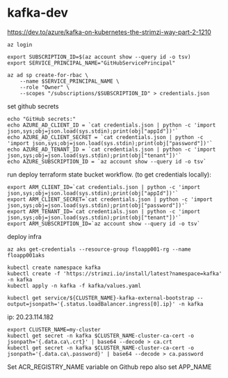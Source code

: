 # kafka-dev

https://dev.to/azure/kafka-on-kubernetes-the-strimzi-way-part-2-1210

```
az login

export SUBSCRIPTION_ID=$(az account show --query id -o tsv)
export SERVICE_PRINCIPAL_NAME="GitHubServicePrincipal"
 
az ad sp create-for-rbac \
    --name $SERVICE_PRINCIPAL_NAME \
    --role "Owner" \
    --scopes "/subscriptions/$SUBSCRIPTION_ID" > credentials.json
```

set github secrets

```
echo "GitHub secrets:"
echo AZURE_AD_CLIENT_ID = `cat credentials.json | python -c 'import json,sys;obj=json.load(sys.stdin);print(obj["appId"])'`
echo AZURE_AD_CLIENT_SECRET = `cat credentials.json | python -c 'import json,sys;obj=json.load(sys.stdin);print(obj["password"])'`
echo AZURE_AD_TENANT_ID = `cat credentials.json | python -c 'import json,sys;obj=json.load(sys.stdin);print(obj["tenant"])'`
echo AZURE_SUBSCRIPTION_ID = `az account show --query id -o tsv`
```

run deploy terraform state bucket workflow. (to get credentials locally):

```
export ARM_CLIENT_ID=`cat credentials.json | python -c 'import json,sys;obj=json.load(sys.stdin);print(obj["appId"])'`
export ARM_CLIENT_SECRET=`cat credentials.json | python -c 'import json,sys;obj=json.load(sys.stdin);print(obj["password"])'`
export ARM_TENANT_ID=`cat credentials.json | python -c 'import json,sys;obj=json.load(sys.stdin);print(obj["tenant"])'`
export ARM_SUBSCRIPTION_ID=`az account show --query id -o tsv`
```

deploy infra

```
az aks get-credentials --resource-group floapp001-rg --name floapp001aks
```


```
kubectl create namespace kafka
kubectl create -f 'https://strimzi.io/install/latest?namespace=kafka' -n kafka
kubectl apply -n kafka -f kafka/values.yaml
```

```
kubectl get service/${CLUSTER_NAME}-kafka-external-bootstrap --output=jsonpath='{.status.loadBalancer.ingress[0].ip}' -n kafka
```
ip: 20.23.114.182

```
export CLUSTER_NAME=my-cluster
kubectl get secret -n kafka $CLUSTER_NAME-cluster-ca-cert -o jsonpath='{.data.ca\.crt}' | base64 --decode > ca.crt
kubectl get secret -n kafka $CLUSTER_NAME-cluster-ca-cert -o jsonpath='{.data.ca\.password}' | base64 --decode > ca.password
```

Set ACR_REGISTRY_NAME variable on Github repo
also set APP_NAME